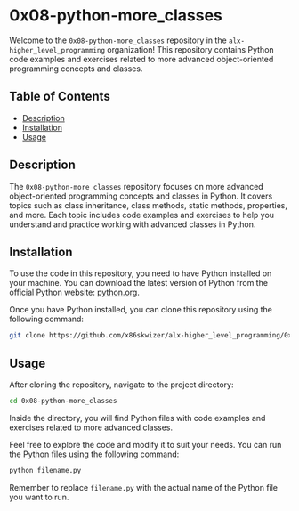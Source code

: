 # 0x08-python-more_classes

Welcome to the `0x08-python-more_classes` repository in the `alx-higher_level_programming` organization! This repository contains Python code examples and exercises related to more advanced object-oriented programming concepts and classes.

## Table of Contents

- [Description](#description)
- [Installation](#installation)
- [Usage](#usage)

## Description

The `0x08-python-more_classes` repository focuses on more advanced object-oriented programming concepts and classes in Python. It covers topics such as class inheritance, class methods, static methods, properties, and more. Each topic includes code examples and exercises to help you understand and practice working with advanced classes in Python.

## Installation

To use the code in this repository, you need to have Python installed on your machine. You can download the latest version of Python from the official Python website: [python.org](https://www.python.org/).

Once you have Python installed, you can clone this repository using the following command:

```bash
git clone https://github.com/x86skwizer/alx-higher_level_programming/0x08-python-more_classes.git
```

## Usage

After cloning the repository, navigate to the project directory:

```bash
cd 0x08-python-more_classes
```

Inside the directory, you will find Python files with code examples and exercises related to more advanced classes.

Feel free to explore the code and modify it to suit your needs. You can run the Python files using the following command:

```bash
python filename.py
```

Remember to replace `filename.py` with the actual name of the Python file you want to run.
